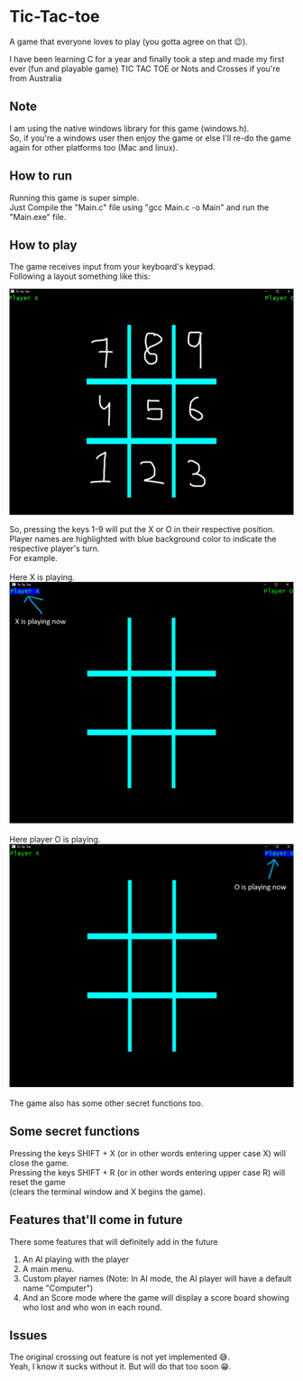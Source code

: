 # Tic-Tac-toe

A game that everyone loves to play (you gotta agree on that 😉).

I have been learning C for a year and finally took a step and made my first ever (fun and playable game) TIC TAC TOE or Nots and Crosses if you're from Australia

## Note

I am using the native windows library for this game (windows.h).\
So, if you're a windows user then enjoy the game or else I'll re-do the game again for other platforms too (Mac and linux).

## How to run

Running this game is super simple.\
Just Compile the "Main.c" file using "gcc Main.c -o Main" and run the "Main.exe" file.

## How to play

The game receives input from your keyboard's keypad.\
Following a layout something like this:

![Tic tac toe Board layout](images/Layout.jpg)

So, pressing the keys 1-9 will put the X or O in their respective position.\
Player names are highlighted with blue background color to indicate the respective player's turn.\
For example.\
\
Here X is playing.\
![Image showing player X name highlighted indicating player X is playing](images/X_is_playing.png)\
\
Here player O is playing.\
![Image showing player O name highlighted indicating player O is playing](images/O_is_playing.png)\
\
The game also has some other secret functions too.

## Some secret functions

Pressing the keys SHIFT + X (or in other words entering upper case X) will close the game.\
Pressing the keys SHIFT + R (or in other words entering upper case R) will reset the game\
(clears the terminal window and X begins the game).

## Features that'll come in future

There some features that will definitely add in the future

1) An AI playing with the player
2) A main menu.
3) Custom player names (Note: In AI mode, the AI player will have a default name "Computer")
4) And an Score mode where the game will display a score board showing who lost and who won in each round.

## Issues

The original crossing out feature is not yet implemented 😅.\
Yeah, I know it sucks without it. But will do that too soon 😁.
